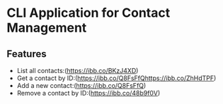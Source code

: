 # CLI Application for Contact Management

## Features

- List all contacts:(https://ibb.co/BKzJ4XD)
- Get a contact by ID:(https://ibb.co/Q8FsFfQhttps://ibb.co/ZhHdTPF)
- Add a new contact:(https://ibb.co/Q8FsFfQ)
- Remove a contact by ID:(https://ibb.co/48b9f0V)
